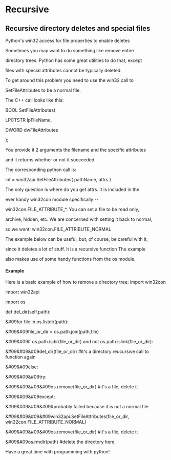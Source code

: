 # Recursive

## Recursive directory deletes and special files


Python's win32 access for file properties to enable deletes

Sometimes you may want to do something like remove entire 

directory trees\. Python has some great utilities to do that, except 

files with special attributes cannot be typically deleted\.

To get around this problem you need to use the win32 call to 

SetFileAttributes to be a normal file\.


The C\+\+ call looks like this:


BOOL SetFileAttributes\( 

LPCTSTR lpFileName, 

DWORD dwFileAttributes 

\);


You provide it 2 arguments the filename and the specific attributes 

and it returns whether or not it succeeded\.


The corresponding python call is: 

int = win32api\.SetFileAttributes\( pathName, attrs \)


The only question is where do you get attrs\. It is included in the 

ever handy win32con module specifically -- 

win32con\.FILE\_ATTRIBUTE\_\*\. You can set a file to be read only, 

archive, hidden, etc\. We are concerned with setting it back to normal, 

so we want: win32con\.FILE\_ATTRIBUTE\_NORMAL


The example below can be useful, but, of course, be careful with it, 

since it deletes a lot of stuff\. It is a recursive function  The example 

also makes use of some handy functions from the os module\.

#### Example
Here is a basic example of how to remove a directory tree:
import win32con

import win32api

import os



def del\_dir\(self,path\):

&\#09for file in os\.listdir\(path\):

&\#09&\#09file\_or\_dir = os\.path\.join\(path,file\)

&\#09&\#09if os\.path\.isdir\(file\_or\_dir\) and not os\.path\.islink\(file\_or\_dir\):

&\#09&\#09&\#09del\_dir\(file\_or\_dir\) \#it's a directory reucursive call to function again

&\#09&\#09else:

&\#09&\#09&\#09try:

&\#09&\#09&\#09&\#09os\.remove\(file\_or\_dir\) \#it's a file, delete it

&\#09&\#09&\#09except:

&\#09&\#09&\#09&\#09\#probably failed because it is not a normal file

&\#09&\#09&\#09&\#09win32api\.SetFileAttributes\(file\_or\_dir, win32con\.FILE\_ATTRIBUTE\_NORMAL\)

&\#09&\#09&\#09&\#09os\.remove\(file\_or\_dir\) \#it's a file, delete it

&\#09&\#09os\.rmdir\(path\) \#delete the directory here

Have a great time with programming with python\!
